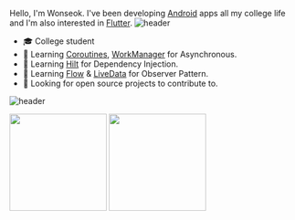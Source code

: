   Hello, I'm Wonseok. I've been developing [Android](https://developer.android.com/) apps all my college life and I'm also interested in [Flutter](https://flutter.dev/).
![header](https://capsule-render.vercel.app/api?type=rect&color=gradient&height=1)

- :mortar_board: College student
- 🌱 Learning [Coroutines](https://developer.android.com/kotlin/coroutines), [WorkManager](https://developer.android.com/topic/libraries/architecture/workmanager/basics) for Asynchronous.
- 🌱 Learning [Hilt](https://developer.android.com/training/dependency-injection/hilt-android) for Dependency Injection.
- 🌱 Learning [Flow](https://developer.android.com/kotlin/flow) & [LiveData](https://developer.android.com/topic/libraries/architecture/livedata) for Observer Pattern. 
- 🤔 Looking for open source projects to contribute to.

![header](https://capsule-render.vercel.app/api?type=rect&color=gradient&height=1)

<p>
<img src="http://mazassumnida.wtf/api/v2/generate_badge?boj=dnjstjr245" height=170>
<img src="https://github-readme-stats.vercel.app/api?username=onseok&show_icons=true&theme=dark" height=170>
</p>
